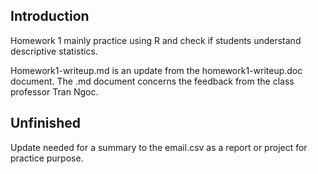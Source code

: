 ## Introduction

Homework 1 mainly practice using R and check if students understand descriptive statistics.

Homework1-writeup.md is an update from the homework1-writeup.doc document. The .md document concerns the feedback from the class professor Tran Ngoc. 

## Unfinished

Update needed for a summary to the email.csv as a report or project for practice purpose.